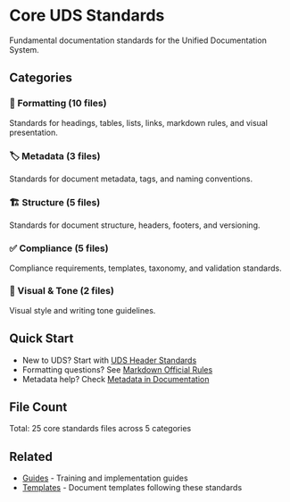 # Core UDS Standards

Fundamental documentation standards for the Unified Documentation System.

## Categories

### 📝 Formatting (10 files)
Standards for headings, tables, lists, links, markdown rules, and visual presentation.

### 🏷️ Metadata (3 files)
Standards for document metadata, tags, and naming conventions.

### 🏗️ Structure (5 files)
Standards for document structure, headers, footers, and versioning.

### ✅ Compliance (5 files)
Compliance requirements, templates, taxonomy, and validation standards.

### 🎨 Visual & Tone (2 files)
Visual style and writing tone guidelines.

## Quick Start
- New to UDS? Start with [UDS Header Standards](structure/uds-header-standards.md)
- Formatting questions? See [Markdown Official Rules](formatting/core-markdown-official-rules.md)
- Metadata help? Check [Metadata in Documentation](metadata/core-metadata-in-documentation.md)

## File Count
Total: 25 core standards files across 5 categories

## Related
- [Guides](../guides/) - Training and implementation guides
- [Templates](../templates/) - Document templates following these standards
